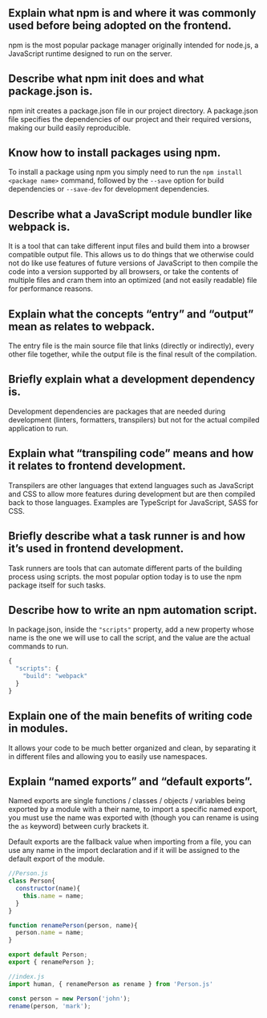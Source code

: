 ## **Explain what npm is and where it was commonly used before being adopted on the frontend.**

npm is the most popular package manager originally intended for node.js, a JavaScript runtime designed to run on the server.

## **Describe what npm init does and what package.json is.**

npm init creates a package.json file in our project directory. A package.json file specifies the dependencies of our project and their required versions, making our build easily reproducible.

## **Know how to install packages using npm.**

To install a package using npm you simply need to run the `npm install <package name>` command, followed by the `--save` option for build dependencies or `--save-dev` for development dependencies.

## **Describe what a JavaScript module bundler like webpack is.**

It is a tool that can take different input files and build them into a browser compatible output file. This allows us to do things that we otherwise could not do like use features of future versions of JavaScript to then compile the code into a version supported by all browsers, or take the contents of multiple files and cram them into an optimized (and not easily readable) file for performance reasons.

## **Explain what the concepts “entry” and “output” mean as relates to webpack.**

The entry file is the main source file that links (directly or indirectly), every other file together, while the output file is the final result of the compilation.

## **Briefly explain what a development dependency is.**

Development dependencies are packages that are needed during development (linters, formatters, transpilers) but not for the actual compiled application to run.

## **Explain what “transpiling code” means and how it relates to frontend development.**

Transpilers are other languages that extend languages such as JavaScript and CSS to allow more features during development but are then compiled back to those languages. Examples are TypeScript for JavaScript, SASS for CSS.

## **Briefly describe what a task runner is and how it’s used in frontend development.**

Task runners are tools that can automate different parts of the building process using scripts. the most popular option today is to use the npm package itself for such tasks.

## **Describe how to write an npm automation script.**

In package.json, inside the `"scripts"` property, add a new property whose name is the one we will use to call the script, and the value are the actual commands to run.

```javascript
{
  "scripts": {
    "build": "webpack"
  }
}
```

## **Explain one of the main benefits of writing code in modules.**

It allows your code to be much better organized and clean, by separating it in different files and allowing you to easily use namespaces.

## **Explain “named exports” and “default exports”.**

Named exports are single functions / classes / objects / variables being exported by a module with a their name, to import a specific named export, you must use the name was exported with (though you can rename is using the `as` keyword) between curly brackets it.

Default exports are the fallback value when importing from a file, you can use any name in the import declaration and if it will be assigned to the default export of the module.

```javascript
//Person.js
class Person{
  constructor(name){
    this.name = name;
  }
}

function renamePerson(person, name){
  person.name = name;
}

export default Person;
export { renamePerson };
```

```javascript
//index.js
import human, { renamePerson as rename } from 'Person.js'

const person = new Person('john');
rename(person, 'mark');
```
